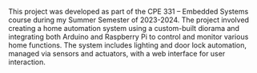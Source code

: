 This project was developed as part of the CPE 331 – Embedded Systems course during my Summer Semester of 2023-2024. The project involved creating a 
home automation system using a custom-built diorama and integrating both Arduino and Raspberry Pi to control and monitor various home functions. 
The system includes lighting and door lock automation, managed via sensors and actuators, with a web interface for user interaction.
